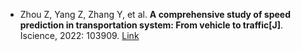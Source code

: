 * Zhou Z, Yang Z, Zhang Y, et al. <b>A comprehensive study of speed prediction in transportation system: From vehicle to traffic[J]</b>. Iscience, 2022: 103909. [Link](https://www.sciencedirect.com/science/article/pii/S2589004222001791)
